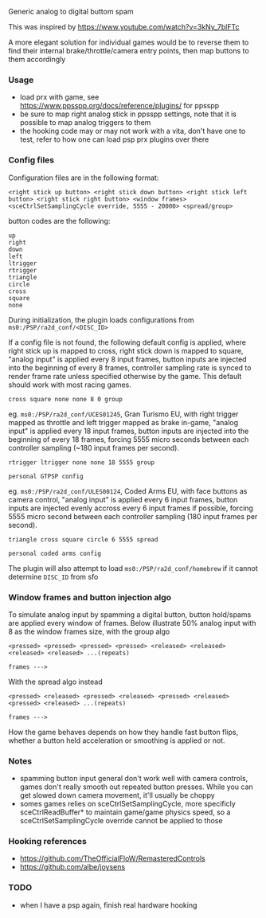 Generic analog to digital buttom spam

This was inspired by https://www.youtube.com/watch?v=3kNy_7blFTc

A more elegant solution for individual games would be to reverse them to find their internal brake/throttle/camera entry points, then map buttons to them accordingly

### Usage

- load prx with game, see https://www.ppsspp.org/docs/reference/plugins/ for ppsspp
- be sure to map right analog stick in ppsspp settings, note that it is possible to map analog triggers to them
- the hooking code may or may not work with a vita, don't have one to test, refer to how one can load psp prx plugins over there

### Config files

Configuration files are in the following format:

```
<right stick up button> <right stick down button> <right stick left button> <right stick right button> <window frames> <sceCtrlSetSamplingCycle override, 5555 - 20000> <spread/group>
```

button codes are the following:
```
up
right
down
left
ltrigger
rtrigger
triangle
circle
cross
square
none
```

During initialization, the plugin loads configurations from `ms0:/PSP/ra2d_conf/<DISC_ID>`

If a config file is not found, the following default config is applied, where right stick up is mapped to cross, right stick down is mapped to square, "analog input" is applied every 8 input frames, button inputs are injected into the beginning of every 8 frames, controller sampling rate is synced to render frame rate unless specified otherwise by the game. This default should work with most racing games.

```
cross square none none 8 0 group
```

eg. `ms0:/PSP/ra2d_conf/UCES01245`, Gran Turismo EU, with right trigger mapped as throttle and left trigger mapped as brake in-game, "analog input" is applied every 18 input frames, button inputs are injected into the beginning of every 18 frames, forcing 5555 micro seconds between each controller sampling (~180 input frames per second).

```
rtrigger ltrigger none none 18 5555 group

personal GTPSP config
```

eg. `ms0:/PSP/ra2d_conf/ULES00124`, Coded Arms EU, with face buttons as camera control, "analog input" is applied every 6 input frames, button inputs are injected evenly accross every 6 input frames if possible, forcing 5555 micro second between each controller sampling (180 input frames per second).

```
triangle cross square circle 6 5555 spread

personal coded arms config
```

The plugin will also attempt to load `ms0:/PSP/ra2d_conf/homebrew` if it cannot determine `DISC_ID` from sfo

### Window frames and button injection algo

To simulate analog input by spamming a digital button, button hold/spams are applied every window of frames. Below illustrate 50% analog input with 8 as the window frames size, with the group algo

```
<pressed> <pressed> <pressed> <pressed> <released> <released> <released> <released> ...(repeats)

frames --->
```

With the spread algo instead

```
<pressed> <released> <pressed> <released> <pressed> <released> <pressed> <released> ...(repeats)

frames --->
```

How the game behaves depends on how they handle fast button flips, whether a button held acceleration or smoothing is applied or not.

### Notes

- spamming button input general don't work well with camera controls, games don't really smooth out repeated button presses. While you can get slowed down camera movement, it'll usually be choppy
- somes games relies on sceCtrlSetSamplingCycle, more specificly sceCtrlReadBuffer* to maintain game/game physics speed, so a sceCtrlSetSamplingCycle override cannot be applied to those

### Hooking references

- https://github.com/TheOfficialFloW/RemasteredControls
- https://github.com/albe/joysens

### TODO

- when I have a psp again, finish real hardware hooking
